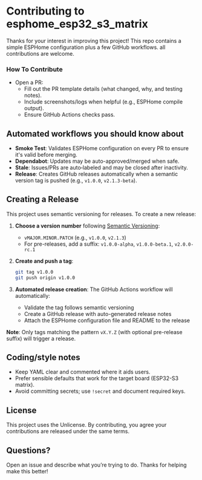 # Contributing to esphome_esp32_s3_matrix

Thanks for your interest in improving this project! This repo contains a simple ESPHome configuration plus a few GitHub workflows. all contributions are welcome.


### How To Contribute

- Open a PR:
  - Fill out the PR template details (what changed, why, and testing notes).
  - Include screenshots/logs when helpful (e.g., ESPHome compile output).
  - Ensure GitHub Actions checks pass.

## Automated workflows you should know about

- **Smoke Test**: Validates ESPHome configuration on every PR to ensure it's valid before merging.
- **Dependabot**: Updates may be auto-approved/merged when safe.
- **Stale**: Issues/PRs are auto‑labeled and may be closed after inactivity.
- **Release**: Creates GitHub releases automatically when a semantic version tag is pushed (e.g., `v1.0.0`, `v2.1.3-beta`).

## Creating a Release

This project uses semantic versioning for releases. To create a new release:

1. **Choose a version number** following [Semantic Versioning](https://semver.org/):
   - `vMAJOR.MINOR.PATCH` (e.g., `v1.0.0`, `v2.1.3`)
   - For pre-releases, add a suffix: `v1.0.0-alpha`, `v1.0.0-beta.1`, `v2.0.0-rc.1`

2. **Create and push a tag**:
   ```bash
   git tag v1.0.0
   git push origin v1.0.0
   ```

3. **Automated release creation**: The GitHub Actions workflow will automatically:
   - Validate the tag follows semantic versioning
   - Create a GitHub release with auto-generated release notes
   - Attach the ESPHome configuration file and README to the release

**Note**: Only tags matching the pattern `vX.Y.Z` (with optional pre-release suffix) will trigger a release.

## Coding/style notes

- Keep YAML clear and commented where it aids users.
- Prefer sensible defaults that work for the target board (ESP32-S3 matrix).
- Avoid committing secrets; use `!secret` and document required keys.

## License

This project uses the Unlicense. By contributing, you agree your contributions are released under the same terms.

## Questions?

Open an issue and describe what you’re trying to do. Thanks for helping make this better!
